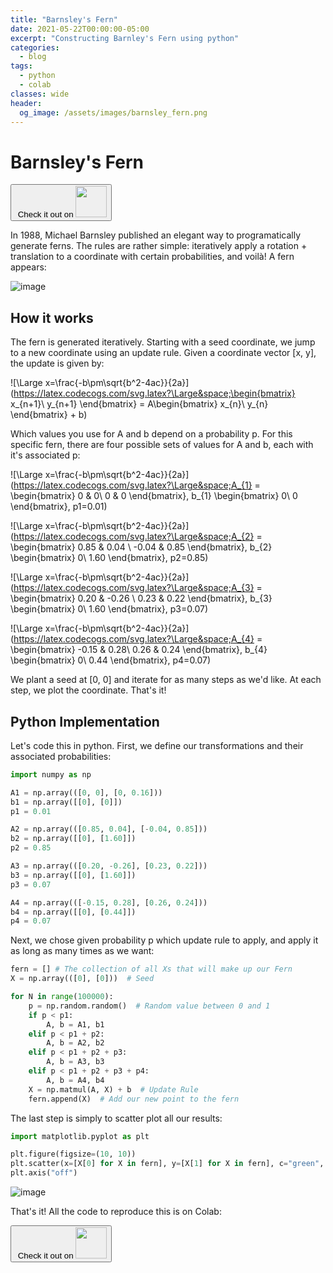```yaml
---
title: "Barnsley's Fern"
date: 2021-05-22T00:00:00-05:00
excerpt: "Constructing Barnley's Fern using python"
categories:
  - blog
tags:
  - python
  - colab
classes: wide
header:
  og_image: /assets/images/barnsley_fern.png
---
```


# Barnsley's Fern

<a href="https://colab.research.google.com/github/jerpint/jerpint.github.io/blob/master/colabs/Barnley's_Fern.ipynb">
<button type='button'>&nbsp;Check it out on <span><img src="../../assets/images/colab.jpeg" width="50" height="50" /></span></button>
</a>

In 1988, Michael Barnsley published an elegant way to programatically generate ferns. The rules are rather simple: iteratively apply a rotation + translation to a coordinate with certain probabilities, and voilà! 
A fern appears:

![image](https://user-images.githubusercontent.com/18450628/119228569-967b4100-bae1-11eb-9970-ffb21b2aca29.png)


## How it works
The fern is generated iteratively. Starting with a seed coordinate, we jump to a new coordinate using an update rule. Given a coordinate vector [x, y], the update is given by:

![\Large x=\frac{-b\pm\sqrt{b^2-4ac}}{2a}](https://latex.codecogs.com/svg.latex?\Large&space;\begin{bmatrix} x_{n+1}\\ y_{n+1} \end{bmatrix} = A\begin{bmatrix} x_{n}\\ y_{n} \end{bmatrix} + b) 

Which values you use for A and b depend on a probability p. For this specific fern, there are four possible sets of values for A and b, each with it's associated p:

![\Large x=\frac{-b\pm\sqrt{b^2-4ac}}{2a}](https://latex.codecogs.com/svg.latex?\Large&space;A_{1} = \begin{bmatrix} 0 & 0\\ 0 & 0 \end{bmatrix}, b_{1}  \begin{bmatrix} 0\\ 0 \end{bmatrix}, p1=0.01)

![\Large x=\frac{-b\pm\sqrt{b^2-4ac}}{2a}](https://latex.codecogs.com/svg.latex?\Large&space;A_{2} = \begin{bmatrix} 0.85 & 0.04 \\ -0.04 & 0.85 \end{bmatrix}, b_{2}  \begin{bmatrix} 0\\ 1.60 \end{bmatrix}, p2=0.85)

![\Large x=\frac{-b\pm\sqrt{b^2-4ac}}{2a}](https://latex.codecogs.com/svg.latex?\Large&space;A_{3} = \begin{bmatrix} 0.20 & -0.26 \\ 0.23 & 0.22 \end{bmatrix}, b_{3}  \begin{bmatrix} 0\\ 1.60 \end{bmatrix}, p3=0.07)

![\Large x=\frac{-b\pm\sqrt{b^2-4ac}}{2a}](https://latex.codecogs.com/svg.latex?\Large&space;A_{4} = \begin{bmatrix} -0.15 & 0.28\\ 0.26 & 0.24 \end{bmatrix}, b_{4}  \begin{bmatrix} 0\\  0.44 \end{bmatrix}, p4=0.07)

We plant a seed at [0, 0] and iterate for as many steps as we'd like. At each step, we plot the coordinate. That's it!

## Python Implementation
Let's code this in python. First, we define our transformations and their associated probabilities:

```python
import numpy as np

A1 = np.array(([0, 0], [0, 0.16]))
b1 = np.array([[0], [0]])
p1 = 0.01

A2 = np.array(([0.85, 0.04], [-0.04, 0.85]))
b2 = np.array([[0], [1.60]])
p2 = 0.85

A3 = np.array(([0.20, -0.26], [0.23, 0.22]))
b3 = np.array([[0], [1.60]])
p3 = 0.07

A4 = np.array(([-0.15, 0.28], [0.26, 0.24]))
b4 = np.array([[0], [0.44]])
p4 = 0.07
```

Next, we chose given probability p which update rule to apply, and apply it as long as many times as we want:

```python
fern = [] # The collection of all Xs that will make up our Fern
X = np.array(([0], [0]))  # Seed

for N in range(100000):
    p = np.random.random()  # Random value between 0 and 1
    if p < p1:
        A, b = A1, b1
    elif p < p1 + p2:
        A, b = A2, b2
    elif p < p1 + p2 + p3:
        A, b = A3, b3
    elif p < p1 + p2 + p3 + p4:
        A, b = A4, b4
    X = np.matmul(A, X) + b  # Update Rule
    fern.append(X)  # Add our new point to the fern
```

The last step is simply to scatter plot all our results:
```python
import matplotlib.pyplot as plt

plt.figure(figsize=(10, 10))
plt.scatter(x=[X[0] for X in fern], y=[X[1] for X in fern], c="green", s=0.5)
plt.axis("off")
```
![image](https://user-images.githubusercontent.com/18450628/119228569-967b4100-bae1-11eb-9970-ffb21b2aca29.png)

That's it! All the code to reproduce this is on Colab:

<a href="https://colab.research.google.com/github/jerpint/jerpint.github.io/blob/master/colabs/Barnley's_Fern.ipynb">
<button type='button'>&nbsp;Check it out on <span><img src="../../assets/images/colab.jpeg" width="50" height="50" /></span></button>
</a>
